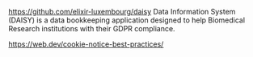 https://github.com/elixir-luxembourg/daisy Data Information System (DAISY) is a data bookkeeping application designed to help Biomedical Research institutions with their GDPR compliance.

https://web.dev/cookie-notice-best-practices/